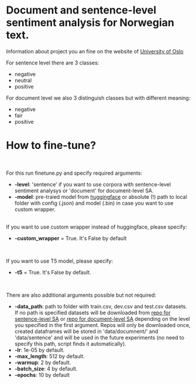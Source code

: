 
# Document and sentence-level sentiment analysis for Norwegian text.

Information about project you an fine on the website of [University of Oslo](https://www.mn.uio.no/ifi/english/research/projects/sant/)

For sentence level there are 3 classes:
- negative
- neutral
- positive

For document level we also 3 distinguish classes but with different meaning:
- negative
- fair 
- positive

# How to fine-tune?

<br>

For this run finetune.py and specify required arguments:
- **-level**: 'sentence' if you want to use corpora with sentence-level sentiment analysys or 'document' for document-level SA. 
- **-model**: pre-traied model from [huggingface](https://huggingface.co/models) or absolute (!) path to local folder with config (.json) and model (.bin) in case you want to use custom wrapper.

<br>
If you want to use custom wrapper instead of huggingface, please specify:

- **-custom_wrapper** = True. It's False by default

<br>

If you want to use T5 model, please specify:

- **-t5** = True. It's False by default.

<br>


There are also additional arguments possible but not required:

- **-data_path**: path to folder with train.csv, dev.csv and test.csv datasets. If no path is specified datasets will be downloaded from [repo for sentence-level SA](https://github.com/ltgoslo/norec_sentence) or [repo for document-level SA](https://github.com/ltgoslo/norec)  depending on the level you specified in the first argument. Repos will only be downloaded once, created dataframes will be stored in 'data/documnent/' and 'data/sentence' and will be used in the future experiments (no need to specify this path, script finds it automatically).
- **-lr**: 1e-05 by default.
- **-max_length**: 512 by default.
- **-warmup**: 2 by default.
- **-batch_size**: 4 by default.
- **-epochs**: 10 by default



